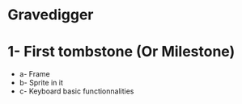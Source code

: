 Gravedigger
===========

1- First tombstone (Or Milestone)
=================================
* a- Frame 
* b- Sprite in it 
* c- Keyboard basic functionnalities 
